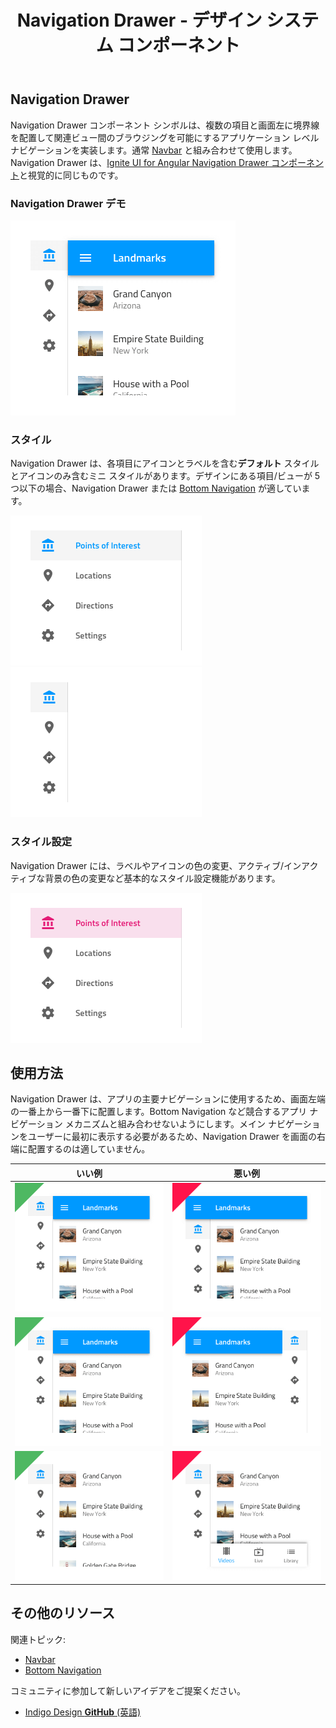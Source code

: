 ﻿---
title: Navigation Drawer - デザイン システム コンポーネント
_description: Navigation Drawer コンポーネント シンボルは、アプリケーション レベルでシンプルおよび複雑なナビゲーションのデザインをサポートします。
_keywords: デザイン システム, Sketch, Ignite UI for Angular, コンポーネント, UI ライブラリ, ウィジェット
_language: ja
---

## Navigation Drawer

Navigation Drawer コンポーネント シンボルは、複数の項目と画面左に境界線を配置して関連ビュー間のブラウジングを可能にするアプリケーション レベル ナビゲーションを実装します。通常 [Navbar](navbar.md) と組み合わせて使用します。 Navigation Drawer は、[Ignite UI for Angular Navigation Drawer コンポーネント](https://jp.infragistics.com/products/ignite-ui-angular/angular/components/navdrawer.html)と視覚的に同じものです。

### Navigation Drawer デモ

<img src="../images/nav-drawer_demo.png" srcset="../images/nav-drawer_demo@2x.png 2x" />

### スタイル

Navigation Drawer は、各項目にアイコンとラベルを含む**デフォルト** スタイルとアイコンのみ含むミニ スタイルがあります。デザインにある項目/ビューが 5 つ以下の場合、Navigation Drawer または [Bottom Navigation](bottom-nav.md) が適しています。

<img src="../images/nav-drawer_default.png" srcset="../images/nav-drawer_default@2x.png 2x" />
<img src="../images/nav-drawer_mini.png" srcset="../images/nav-drawer_mini@2x.png 2x" />

### スタイル設定

Navigation Drawer には、ラベルやアイコンの色の変更、アクティブ/インアクティブな背景の色の変更など基本的なスタイル設定機能があります。

<img src="../images/nav-drawer_styling.png" srcset="../images/nav-drawer_styling@2x.png 2x" />

## 使用方法

Navigation Drawer は、アプリの主要ナビゲーションに使用するため、画面左端の一番上から一番下に配置します。Bottom Navigation など競合するアプリ ナビゲーション メカニズムと組み合わせないようにします。メイン ナビゲーションをユーザーに最初に表示する必要があるため、Navigation Drawer を画面の右端に配置するのは適していません。

| いい例                                | 悪い例                               |
| --------------------------------- | ----------------------------------- |
| <img src="../images/nav-drawer_do1.png" srcset="../images/nav-drawer_do1@2x.png 2x" /> | <img src="../images/nav-drawer_dont1.png" srcset="../images/nav-drawer_dont1@2x.png 2x" /> |
| <img src="../images/nav-drawer_do2.png" srcset="../images/nav-drawer_do2@2x.png 2x" /> | <img src="../images/nav-drawer_dont2.png" srcset="../images/nav-drawer_dont2@2x.png 2x" /> |
| <img src="../images/nav-drawer_do3.png" srcset="../images/nav-drawer_do3@2x.png 2x" /> | <img src="../images/nav-drawer_dont3.png" srcset="../images/nav-drawer_dont3@2x.png 2x" /> |

## その他のリソース

関連トピック:

- [Navbar](navbar.md)
- [Bottom Navigation](bottom-nav.md)
  <div class="divider--half"></div>

コミュニティに参加して新しいアイデアをご提案ください。

- [Indigo Design **GitHub** (英語)](https://github.com/IgniteUI/design-system-docfx)
